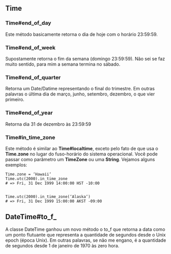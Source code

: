 ## Time

### Time#end\_of\_day

Este método basicamente retorna o dia de hoje com o horário 23:59:59.

### Time#end\_of\_week

Supostamente retorna o fim da semana (domingo 23:59:59). Não sei se faz muito sentido, para mim a semana termina no sábado.

### Time#end\_of\_quarter

Retorna um Date/Datime representando o final do trimestre. Em outras palavras o última dia de março, junho, setembro, dezembro, o que vier primeiro.

### Time#end\_of\_year

Retorna dia 31 de dezembro às 23:59:59


### Time#in\_time\_zone

Este método é similar ao **Time#localtime**, exceto pelo fato de que usa o **Time.zone** no lugar do fuso-horário do sistema operacional. Você pode passar como parâmetro um **TimeZone** ou uma **String**. Vejamos alguns exemplos:

	Time.zone = ‘Hawaii‘
	Time.utc(2000).in_time_zone
	# => Fri, 31 Dec 1999 14:00:00 HST -10:00


	Time.utc(2000).in_time_zone(‘Alaska‘)
	# => Fri, 31 Dec 1999 15:00:00 AKST -09:00


## DateTime#to_f_

A classe DateTime ganhou um novo método o to_f que retorna a data como um ponto flutuante que representa a quantidade de segundos desde o Unix epoch (época Unix). Em outras palavras, se não me engano, é a quantidade de segundos desde 1 de janeiro de 1970 às zero hora.




